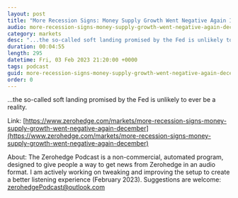 ```yaml
---
layout: post
title: "More Recession Signs: Money Supply Growth Went Negative Again In December"
audio: more-recession-signs-money-supply-growth-went-negative-again-december-0
category: markets
desc: "...the so-called soft landing promised by the Fed is unlikely to ever be a reality."
duration: 00:04:55
length: 295
datetime: Fri, 03 Feb 2023 21:20:00 +0000
tags: podcast
guid: more-recession-signs-money-supply-growth-went-negative-again-december-0
order: 0
---
```

...the so-called soft landing promised by the Fed is unlikely to ever be a reality.

Link: [https://www.zerohedge.com/markets/more-recession-signs-money-supply-growth-went-negative-again-december](https://www.zerohedge.com/markets/more-recession-signs-money-supply-growth-went-negative-again-december)

About: The Zerohedge Podcast is a non-commercial, automated program, designed to give people a way to get news from Zerohedge in an audio format.  I am actively working on tweaking and improving the setup to create a better listening experience (February 2023).  Suggestions are welcome: [zerohedgePodcast@outlook.com](mailto:zerohedgePodcast@outlook.com)